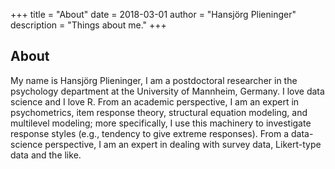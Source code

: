 +++
title = "About"
date = 2018-03-01
author = "Hansjörg Plieninger"
description = "Things about me."
+++

## About

My name is Hansjörg Plieninger, I am a postdoctoral researcher in the psychology department at the University of Mannheim, Germany. I love data science and I love R. From an academic perspective, I am an expert in psychometrics, item response theory, structural equation modeling, and multilevel modeling; more specifically, I use this machinery to investigate response styles (e.g., tendency to give extreme responses). From a data-science perspective, I am an expert in dealing with survey data, Likert-type data and the like.